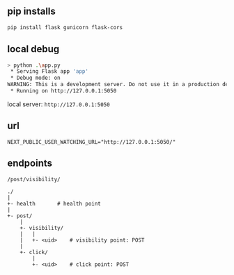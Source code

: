 

## pip installs


```sh
pip install flask gunicorn flask-cors
```

## local debug 

```sh
> python .\app.py
 * Serving Flask app 'app'
 * Debug mode: on
WARNING: This is a development server. Do not use it in a production deployment. Use a production WSGI server instead.
 * Running on http://127.0.0.1:5050
```

local server: `http://127.0.0.1:5050`


## url 

```env
NEXT_PUBLIC_USER_WATCHING_URL="http://127.0.0.1:5050/"
```

## endpoints

```
/post/visibility/
```


```
./
|
+- health       # health point
|
+- post/
    |
    +- visibility/
    |   |
    |   +- <uid>    # visibility point: POST
    |
    +- click/
        |
        +- <uid>    # click point: POST

```